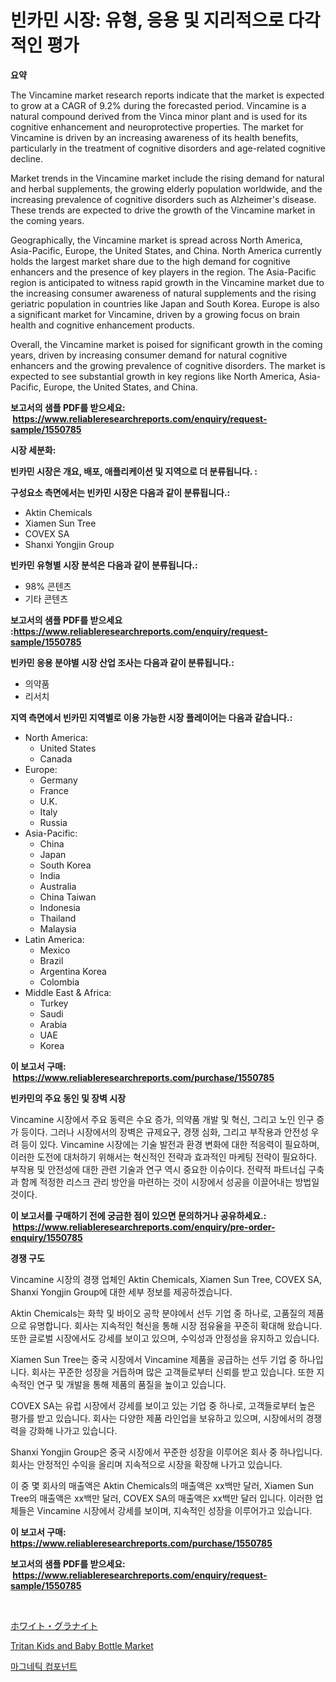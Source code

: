 <p><h1>빈카민 시장: 유형, 응용 및 지리적으로 다각적인 평가</h1></p><p><strong>요약</strong></p>
<p><p>The Vincamine market research reports indicate that the market is expected to grow at a CAGR of 9.2% during the forecasted period. Vincamine is a natural compound derived from the Vinca minor plant and is used for its cognitive enhancement and neuroprotective properties. The market for Vincamine is driven by an increasing awareness of its health benefits, particularly in the treatment of cognitive disorders and age-related cognitive decline.</p><p>Market trends in the Vincamine market include the rising demand for natural and herbal supplements, the growing elderly population worldwide, and the increasing prevalence of cognitive disorders such as Alzheimer's disease. These trends are expected to drive the growth of the Vincamine market in the coming years.</p><p>Geographically, the Vincamine market is spread across North America, Asia-Pacific, Europe, the United States, and China. North America currently holds the largest market share due to the high demand for cognitive enhancers and the presence of key players in the region. The Asia-Pacific region is anticipated to witness rapid growth in the Vincamine market due to the increasing consumer awareness of natural supplements and the rising geriatric population in countries like Japan and South Korea. Europe is also a significant market for Vincamine, driven by a growing focus on brain health and cognitive enhancement products.</p><p>Overall, the Vincamine market is poised for significant growth in the coming years, driven by increasing consumer demand for natural cognitive enhancers and the growing prevalence of cognitive disorders. The market is expected to see substantial growth in key regions like North America, Asia-Pacific, Europe, the United States, and China.</p></p>
<p><strong>보고서의 샘플 PDF를 받으세요: &nbsp;<a href="https://www.reliableresearchreports.com/enquiry/request-sample/1550785">https://www.reliableresearchreports.com/enquiry/request-sample/1550785</a></strong></p>
<p><strong>시장 세분화:</strong></p>
<p><strong> 빈카민 시장은 개요, 배포, 애플리케이션 및 지역으로 더 분류됩니다. :</strong></p>
<p><strong>구성요소 측면에서는 빈카민 시장은 다음과 같이 분류됩니다.:</strong></p>
<p><ul><li>Aktin Chemicals</li><li>Xiamen Sun Tree</li><li>COVEX SA</li><li>Shanxi Yongjin Group</li></ul></p>
<p><strong> 빈카민 유형별 시장 분석은 다음과 같이 분류됩니다.:</strong></p>
<p><ul><li>98% 콘텐츠</li><li>기타 콘텐츠</li></ul></p>
<p><strong>보고서의 샘플 PDF를 받으세요 :<a href="https://www.reliableresearchreports.com/enquiry/request-sample/1550785">https://www.reliableresearchreports.com/enquiry/request-sample/1550785</a></strong></p>
<p><strong> 빈카민 응용 분야별 시장 산업 조사는 다음과 같이 분류됩니다.:</strong></p>
<p><ul><li>의약품</li><li>리서치</li></ul></p>
<p><strong>지역 측면에서 빈카민 지역별로 이용 가능한 시장 플레이어는 다음과 같습니다.:</strong></p>
<p><ul>
    <li>
        North America:
        <ul>
            <li>United States</li>
            <li>Canada</li>
        </ul>
    </li>
    <li>
        Europe:
        <ul>
            <li>Germany</li>
            <li>France</li>
            <li>U.K.</li>
            <li>Italy</li>
            <li>Russia</li>
        </ul>
    </li>
    <li>
        Asia-Pacific:
        <ul>
            <li>China</li>
            <li>Japan</li>
            <li>South Korea</li>
            <li>India</li>
            <li>Australia</li>
            <li>China Taiwan</li>
            <li>Indonesia</li>
            <li>Thailand</li>
            <li>Malaysia</li>
        </ul>
    </li>
    <li>
        Latin America:
        <ul>
            <li>Mexico</li>
            <li>Brazil</li>
            <li>Argentina Korea</li>
            <li>Colombia</li>
        </ul>
    </li>
    <li>
        Middle East & Africa:
        <ul>
            <li>Turkey</li>
            <li>Saudi</li>
            <li>Arabia</li>
            <li>UAE</li>
            <li>Korea</li>
        </ul>
    </li>
    </ul></p>
<p><strong>이 보고서 구매: &nbsp;<a href="https://www.reliableresearchreports.com/purchase/1550785">https://www.reliableresearchreports.com/purchase/1550785</a></strong></p>
<p><strong>빈카민의 주요 동인 및 장벽 시장</strong></p>
<p><p>Vincamine 시장에서 주요 동력은 수요 증가, 의약품 개발 및 혁신, 그리고 노인 인구 증가 등이다. 그러나 시장에서의 장벽은 규제요구, 경쟁 심화, 그리고 부작용과 안전성 우려 등이 있다. Vincamine 시장에는 기술 발전과 환경 변화에 대한 적응력이 필요하며, 이러한 도전에 대처하기 위해서는 혁신적인 전략과 효과적인 마케팅 전략이 필요하다. 부작용 및 안전성에 대한 관련 기술과 연구 역시 중요한 이슈이다. 전략적 파트너십 구축과 함께 적정한 리스크 관리 방안을 마련하는 것이 시장에서 성공을 이끌어내는 방법일 것이다.</p></p>
<p><strong>이 보고서를 구매하기 전에 궁금한 점이 있으면 문의하거나 공유하세요.: &nbsp;<a href="https://www.reliableresearchreports.com/enquiry/pre-order-enquiry/1550785">https://www.reliableresearchreports.com/enquiry/pre-order-enquiry/1550785</a></strong></p>
<p><strong>경쟁 구도</strong></p>
<p><p>Vincamine 시장의 경쟁 업체인 Aktin Chemicals, Xiamen Sun Tree, COVEX SA, Shanxi Yongjin Group에 대한 세부 정보를 제공하겠습니다.</p><p>Aktin Chemicals는 화학 및 바이오 공학 분야에서 선두 기업 중 하나로, 고품질의 제품으로 유명합니다. 회사는 지속적인 혁신을 통해 시장 점유율을 꾸준히 확대해 왔습니다. 또한 글로벌 시장에서도 강세를 보이고 있으며, 수익성과 안정성을 유지하고 있습니다.</p><p>Xiamen Sun Tree는 중국 시장에서 Vincamine 제품을 공급하는 선두 기업 중 하나입니다. 회사는 꾸준한 성장을 거듭하며 많은 고객들로부터 신뢰를 받고 있습니다. 또한 지속적인 연구 및 개발을 통해 제품의 품질을 높이고 있습니다.</p><p>COVEX SA는 유럽 시장에서 강세를 보이고 있는 기업 중 하나로, 고객들로부터 높은 평가를 받고 있습니다. 회사는 다양한 제품 라인업을 보유하고 있으며, 시장에서의 경쟁력을 강화해 나가고 있습니다.</p><p>Shanxi Yongjin Group은 중국 시장에서 꾸준한 성장을 이루어온 회사 중 하나입니다. 회사는 안정적인 수익을 올리며 지속적으로 시장을 확장해 나가고 있습니다.</p><p>이 중 몇 회사의 매출액은 Aktin Chemicals의 매출액은 xx백만 달러, Xiamen Sun Tree의 매출액은 xx백만 달러, COVEX SA의 매출액은 xx백만 달러 입니다. 이러한 업체들은 Vincamine 시장에서 강세를 보이며, 지속적인 성장을 이루어가고 있습니다.</p></p>
<p><strong>이 보고서 구매: &nbsp; <a href="https://www.reliableresearchreports.com/purchase/1550785">https://www.reliableresearchreports.com/purchase/1550785</a></strong></p>
<p><strong>보고서의 샘플 PDF를 받으세요: &nbsp;<a href="https://www.reliableresearchreports.com/enquiry/request-sample/1550785">https://www.reliableresearchreports.com/enquiry/request-sample/1550785</a></strong><strong></strong></p>
<p>&nbsp;</p>
<p><p><a href="https://github.com/xnljig2898992/Market-Research-Report-List-1/blob/main/54145707385.md">ホワイト・グラナイト</a></p><p><a href="https://github.com/PeterParrish5/Market-Research-Report-List-4/blob/main/tritan-kids-and-baby-bottle-market.md">Tritan Kids and Baby Bottle Market</a></p><p><a href="https://github.com/Tristiarton768456/Market-Research-Report-List-1/blob/main/76493476317.md">마그네틱 컴포넌트</a></p></p>